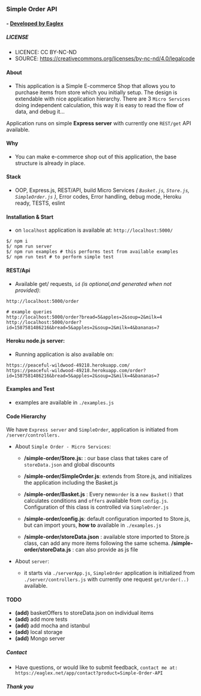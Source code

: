 ### Simple Order API
#### - [ Developed by Eaglex ](http://eaglex.net)

##### LICENSE
* LICENCE: CC BY-NC-ND
* SOURCE: https://creativecommons.org/licenses/by-nc-nd/4.0/legalcode


#### About

* This application is a Simple E-commerce Shop that allows you to purchase items from store which you initially setup. The design is extendable with nice application hierarchy. There are 3 `Micro Services` doing independent calculation, this way it is easy to read the flow of data, and debug it...

Application runs on simple **Express server** with currently one `REST/get` API available.

#### Why
* You can make e-commerce shop out of this application, the base structure is already in place. 

#### Stack
* OOP, Express.js, REST/API, build Micro Services _( `Basket.js`, `Store.js`, `SimpleOrder.js` )_, Error codes, Error handling, debug mode, Heroku ready, TESTS, eslint


#### Installation & Start
* on `localhost` application is available at: `http://localhost:5000/` 
```
$/ npm i
$/ npm run server
$/ npm run examples # this performs test from available examples
$/ npm run test # to perform simple test
```


#### REST/Api
* Available get/ requests, `id` _(is optional,and generated when not provided)_:
```
http://localhost:5000/order

# example queries
http://localhost:5000/order?bread=5&apples=2&soup=2&milk=4
http://localhost:5000/order?id=1587581486216&bread=5&apples=2&soup=2&milk=4&bananas=7
```

  
#### Heroku node.js server:
* Running application is also available on:
```
https://peaceful-wildwood-49218.herokuapp.com/
https://peaceful-wildwood-49218.herokuapp.com/order?id=1587581486216&bread=5&apples=2&soup=2&milk=4&bananas=7
```

#### Examples and Test
* examples are available in `./examples.js`


#### Code Hierarchy

We have `Express server` and `SimpleOrder`, application is initiated from `/server/controllers.`

* About `Simple Order - Micro Services`:

	-  **/simple-order/Store.js:** : our base class that takes care of `storeData.json` and global discounts

	-  **/simple-order/SimpleOrder.js**: extends from Store.js, and initializes the application  including the Basket.js

	-  **/simple-order/Basket.js** : Every  new`order` is  a `new Basket()` that calculates conditions and `offers` available from `config.js`. Configuration of this class is controlled via `SimpleOrder.js`

	-  **/simple-order/config.js**: default configuration imported to Store.js, but can import yours, __how to__ available in `./examples.js`

	-  **/simple-order/storeData.json** : available store imported to Store.js class, can add any more items following the same schema.
	**/simple-order/storeData.js** : can also provide as js file


* About `server`:

	- it starts via `./serverApp.js`, `SimpleOrder` application is initialized from `./server/controllers.js` with currently one request `get/order(..)` available.


#### TODO
* **(add)** basketOffers to storeData.json on individual items
* **(add)** add more tests
* **(add)** add mocha and istanbul
* **(add)** local storage
* **(add)** Mongo server

##### Contact
 * Have questions, or would like to submit feedback, `contact me at: https://eaglex.net/app/contact?product=Simple-Order-API`


##### Thank you